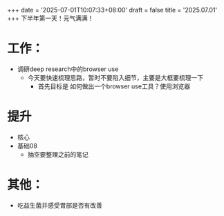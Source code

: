 +++
date = '2025-07-01T10:07:33+08:00'
draft = false
title = '2025.07.01'
+++
下半年第一天！元气满满！

<!--more-->

# 工作：
- 调研deep research中的browser use
  - 今天要快速梳理思路，暂时不要陷入细节，主要是大框要梳理一下
    - 首先目标是 如何做出一个browser use工具？使用浏览器

# 提升
- 核心
- 基础08
  - 抽空要整理之前的笔记

# 其他：
- 吃益生菌并感受胃部是否有改善
